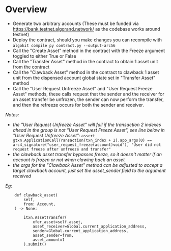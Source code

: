 # Overview

- Generate two arbitrary accounts (These must be funded via https://bank.testnet.algorand.network/ as the codebase works around testnet)
- Deploy the contract, should you make changes you can recompile with `algokit compile py contract.py --output-arc56`
- Call the "Create Asset" method in the contract with the Freeze argument toggled to either True or False
- Call the "Transfer Asset" method in the contract to obtain 1 asset unit from the contract
- Call the "Clawback Asset" method in the contract to clawback 1 asset unit from the dispensed account global state set in "Transfer Asset" method
- Call the "User Request Unfreeze Asset" and "User Request Freeze Asset" methods, these calls request that the sender and the receiver for an asset transfer be unfrozen, the sender can now perform the transfer, and then the refreeze occurs for both the sender and receiver.

*Notes:*
- *the "User Request Unfreeze Asset" will fail if the transaction 2 indexes ahead in the group is not "User Request Freeze Asset", see line below in "User Request Unfreeze Asset":*
`assert gtxn.ApplicationCallTransaction(txn_index + 2).app_args(0) == arc4_signature("user_request_freeze(account)void"), "User did not request freeze after unfreeze and transfer"`
- *the clawback asset transfer bypasses freeze, so it doesn't matter if an account is frozen or not when clawing back an asset*
- *the args for the "Clawback Asset" method can be adjusted to accept a target clawback account, just set the asset_sender field to the argument received*

*Eg;*
```    @abimethod
    def clawback_asset(
        self,
        from: Account,
    ) -> None:
        
        itxn.AssetTransfer(
            xfer_asset=self.asset,
            asset_receiver=Global.current_application_address,
            sender=Global.current_application_address,
            asset_sender=from,
            asset_amount=1
        ).submit()

```
